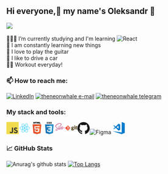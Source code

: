 ## Hi everyone,👋 my name's Oleksandr 🤵

![](https://komarev.com/ghpvc/?username=your-github-OleksandrVasylchuk&color=blue)

👨🏻‍💻 I’m currently studying and I'm learning  ![React](https://img.shields.io/badge/-React-blue?style=plastic&logo=react)                                                                                                                           
🥅 I am constantly learning new things                                                                                                                                           
🎸 I love to play the guitar                                                                                                                                                     
🚗 I like to drive a car                                                                                                                                                         
✍🏻 Workout everyday!

 ### 📫 How to reach me:
 [![LinkedIn](https://img.shields.io/badge/-LinkedIn-090909?style=for-the-badge&logo=linkedin&logoColor=007BB6)](https://www.linkedin.com/in/oleksandr-vasylchuk)
  [![theneonwhale e-mail](https://img.shields.io/badge/Gmail-050A30?style=for-the-badge&logo=gmail&link=mailto:sanyabatyushka@gmail.com)](mailto:sanyabatyushka@gmail.com)
  [![theneonwhale telegram](https://img.shields.io/badge/Telegram-blue?style=for-the-badge&logo=telegram&link=https://t.me/sanyavasilchuk)](https://t.me/sanyavasilchuk)

### My stack and tools:

<img align="left" alt="JavaScript" width="32px" src="https://raw.githubusercontent.com/github/explore/80688e429a7d4ef2fca1e82350fe8e3517d3494d/topics/javascript/javascript.png" />

<img align="left" alt="React" width="32px" src="https://raw.githubusercontent.com/github/explore/80688e429a7d4ef2fca1e82350fe8e3517d3494d/topics/react/react.png" />

<img align="left" alt="HTML" width="32px" src="https://raw.githubusercontent.com/github/explore/80688e429a7d4ef2fca1e82350fe8e3517d3494d/topics/html/html.png" />

<img align="left" alt="CSS" width="32px" src="https://raw.githubusercontent.com/github/explore/80688e429a7d4ef2fca1e82350fe8e3517d3494d/topics/css/css.png" />

<img align="left" alt="Sass" width="26px" src="https://raw.githubusercontent.com/github/explore/80688e429a7d4ef2fca1e82350fe8e3517d3494d/topics/sass/sass.png" />

<img alt="Figma" width="32px" src="https://img.icons8.com/fluent/50/000000/figma.png" />

<img align="left" alt="Git" width="32px" src="https://raw.githubusercontent.com/github/explore/80688e429a7d4ef2fca1e82350fe8e3517d3494d/topics/git/git.png" />

<img align="left" alt="GitHub" width="32px" src="https://raw.githubusercontent.com/github/explore/78df643247d429f6cc873026c0622819ad797942/topics/github/github.png" />

<img alt="Visual Studio Code" width="32px" src="https://raw.githubusercontent.com/github/explore/80688e429a7d4ef2fca1e82350fe8e3517d3494d/topics/visual-studio-code/visual-studio-code.png" />

### 📈 GitHub Stats
![Anurag's github stats](https://github-readme-stats.vercel.app/api?username=OleksandrVasylchuk&show_icons=true&theme=blue-green) [![Top Langs](https://github-readme-stats.vercel.app/api/top-langs/?username=OleksandrVasylchuk&layout=compact&theme=blue-green)](https://github.com/anuraghazra/github-readme-stats)



